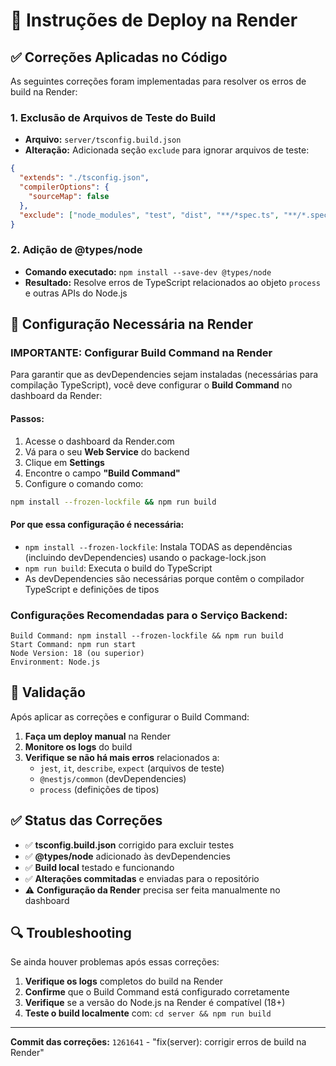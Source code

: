 # 🚀 Instruções de Deploy na Render

## ✅ Correções Aplicadas no Código

As seguintes correções foram implementadas para resolver os erros de build na Render:

### 1. **Exclusão de Arquivos de Teste do Build**
- **Arquivo:** `server/tsconfig.build.json`
- **Alteração:** Adicionada seção `exclude` para ignorar arquivos de teste:
```json
{
  "extends": "./tsconfig.json",
  "compilerOptions": {
    "sourceMap": false
  },
  "exclude": ["node_modules", "test", "dist", "**/*spec.ts", "**/*.spec.ts", "**/*test.ts", "**/*.test.ts"]
}
```

### 2. **Adição de @types/node**
- **Comando executado:** `npm install --save-dev @types/node`
- **Resultado:** Resolve erros de TypeScript relacionados ao objeto `process` e outras APIs do Node.js

## 🔧 Configuração Necessária na Render

### **IMPORTANTE: Configurar Build Command na Render**

Para garantir que as devDependencies sejam instaladas (necessárias para compilação TypeScript), você deve configurar o **Build Command** no dashboard da Render:

#### **Passos:**
1. Acesse o dashboard da Render.com
2. Vá para o seu **Web Service** do backend
3. Clique em **Settings**
4. Encontre o campo **"Build Command"**
5. Configure o comando como:

```bash
npm install --frozen-lockfile && npm run build
```

#### **Por que essa configuração é necessária:**
- `npm install --frozen-lockfile`: Instala TODAS as dependências (incluindo devDependencies) usando o package-lock.json
- `npm run build`: Executa o build do TypeScript
- As devDependencies são necessárias porque contêm o compilador TypeScript e definições de tipos

### **Configurações Recomendadas para o Serviço Backend:**

```
Build Command: npm install --frozen-lockfile && npm run build
Start Command: npm run start
Node Version: 18 (ou superior)
Environment: Node.js
```

## 🧪 Validação

Após aplicar as correções e configurar o Build Command:

1. **Faça um deploy manual** na Render
2. **Monitore os logs** do build
3. **Verifique se não há mais erros** relacionados a:
   - `jest`, `it`, `describe`, `expect` (arquivos de teste)
   - `@nestjs/common` (devDependencies)
   - `process` (definições de tipos)

## ✅ Status das Correções

- ✅ **tsconfig.build.json** corrigido para excluir testes
- ✅ **@types/node** adicionado às devDependencies
- ✅ **Build local** testado e funcionando
- ✅ **Alterações commitadas** e enviadas para o repositório
- ⚠️ **Configuração da Render** precisa ser feita manualmente no dashboard

## 🔍 Troubleshooting

Se ainda houver problemas após essas correções:

1. **Verifique os logs** completos do build na Render
2. **Confirme** que o Build Command está configurado corretamente
3. **Verifique** se a versão do Node.js na Render é compatível (18+)
4. **Teste o build localmente** com: `cd server && npm run build`

---

**Commit das correções:** `1261641` - "fix(server): corrigir erros de build na Render"